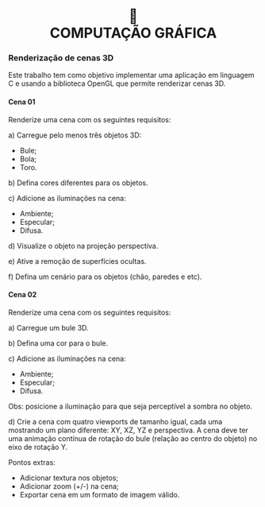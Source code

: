 <h1 align="center">
📄<br>COMPUTAÇÃO GRÁFICA
</h1>

### Renderização de cenas 3D

Este trabalho tem como objetivo implementar uma aplicação em linguagem C e usando 
a biblioteca OpenGL que permite renderizar cenas 3D.

#### Cena 01
Renderize uma cena com os seguintes requisitos:

  a) Carregue pelo menos três objetos 3D:
   
   * Bule;
   * Bola;
   * Toro.

b) Defina cores diferentes para os objetos.

c) Adicione as iluminações na cena:

  * Ambiente;
  * Especular;
  * Difusa.

d) Visualize o objeto na projeção perspectiva.

e) Ative a remoção de superfícies ocultas.

f) Defina um cenário para os objetos (chão, paredes e etc).

#### Cena 02

Renderize uma cena com os seguintes requisitos:

a) Carregue um bule 3D.

b) Defina uma cor para o bule.

c) Adicione as iluminações na cena:

* Ambiente;
* Especular;
* Difusa.

Obs: posicione a iluminação para que seja perceptível a sombra no objeto.

d) Crie a cena com quatro viewports de tamanho igual, cada uma mostrando 
um plano diferente: XY, XZ, YZ e perspectiva. A cena deve ter uma animação 
contínua de rotação do bule (relação ao centro do objeto) no eixo de rotação 
Y.

Pontos extras:

* Adicionar textura nos objetos;
* Adicionar zoom (+/-) na cena;
* Exportar cena em um formato de imagem válido.
